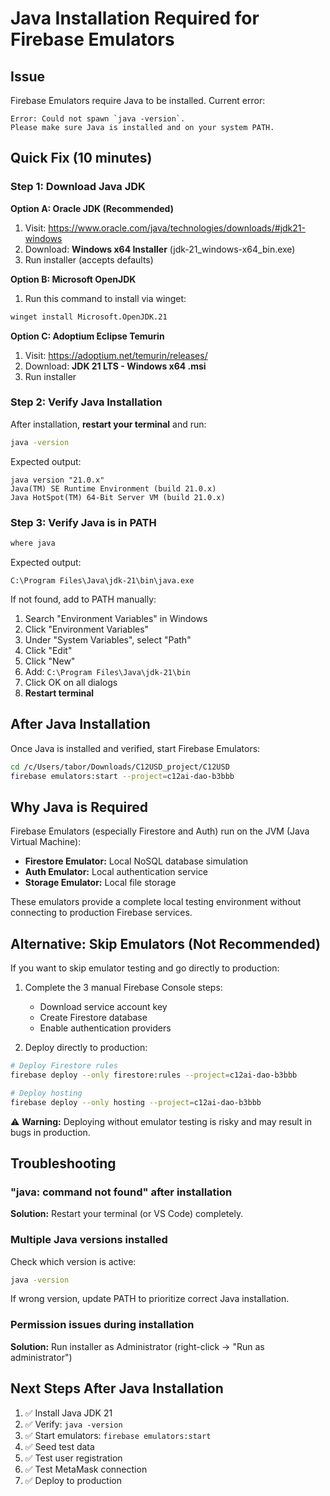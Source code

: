 # Java Installation Required for Firebase Emulators

## Issue

Firebase Emulators require Java to be installed. Current error:

```
Error: Could not spawn `java -version`.
Please make sure Java is installed and on your system PATH.
```

## Quick Fix (10 minutes)

### Step 1: Download Java JDK

**Option A: Oracle JDK (Recommended)**
1. Visit: https://www.oracle.com/java/technologies/downloads/#jdk21-windows
2. Download: **Windows x64 Installer** (jdk-21_windows-x64_bin.exe)
3. Run installer (accepts defaults)

**Option B: Microsoft OpenJDK**
1. Run this command to install via winget:
```bash
winget install Microsoft.OpenJDK.21
```

**Option C: Adoptium Eclipse Temurin**
1. Visit: https://adoptium.net/temurin/releases/
2. Download: **JDK 21 LTS - Windows x64 .msi**
3. Run installer

### Step 2: Verify Java Installation

After installation, **restart your terminal** and run:

```bash
java -version
```

Expected output:
```
java version "21.0.x"
Java(TM) SE Runtime Environment (build 21.0.x)
Java HotSpot(TM) 64-Bit Server VM (build 21.0.x)
```

### Step 3: Verify Java is in PATH

```bash
where java
```

Expected output:
```
C:\Program Files\Java\jdk-21\bin\java.exe
```

If not found, add to PATH manually:
1. Search "Environment Variables" in Windows
2. Click "Environment Variables"
3. Under "System Variables", select "Path"
4. Click "Edit"
5. Click "New"
6. Add: `C:\Program Files\Java\jdk-21\bin`
7. Click OK on all dialogs
8. **Restart terminal**

## After Java Installation

Once Java is installed and verified, start Firebase Emulators:

```bash
cd /c/Users/tabor/Downloads/C12USD_project/C12USD
firebase emulators:start --project=c12ai-dao-b3bbb
```

## Why Java is Required

Firebase Emulators (especially Firestore and Auth) run on the JVM (Java Virtual Machine):
- **Firestore Emulator:** Local NoSQL database simulation
- **Auth Emulator:** Local authentication service
- **Storage Emulator:** Local file storage

These emulators provide a complete local testing environment without connecting to production Firebase services.

## Alternative: Skip Emulators (Not Recommended)

If you want to skip emulator testing and go directly to production:

1. Complete the 3 manual Firebase Console steps:
   - Download service account key
   - Create Firestore database
   - Enable authentication providers

2. Deploy directly to production:
```bash
# Deploy Firestore rules
firebase deploy --only firestore:rules --project=c12ai-dao-b3bbb

# Deploy hosting
firebase deploy --only hosting --project=c12ai-dao-b3bbb
```

⚠️ **Warning:** Deploying without emulator testing is risky and may result in bugs in production.

## Troubleshooting

### "java: command not found" after installation

**Solution:** Restart your terminal (or VS Code) completely.

### Multiple Java versions installed

Check which version is active:
```bash
java -version
```

If wrong version, update PATH to prioritize correct Java installation.

### Permission issues during installation

**Solution:** Run installer as Administrator (right-click → "Run as administrator")

## Next Steps After Java Installation

1. ✅ Install Java JDK 21
2. ✅ Verify: `java -version`
3. ✅ Start emulators: `firebase emulators:start`
4. ✅ Seed test data
5. ✅ Test user registration
6. ✅ Test MetaMask connection
7. ✅ Deploy to production
